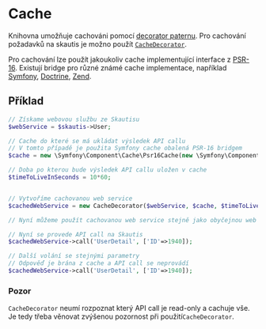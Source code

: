 # Cache

Knihovna umožňuje cachováni pomocí [decorator paternu](https://github.com/domnikl/DesignPatternsPHP/tree/master/Structural/Decorator). Pro cachování požadavků na skautis je možno použít [``CacheDecorator``](../../src/Wsdl/Decorator/Cache/CacheDecorator.php).

Pro cachování lze použít jakoukoliv cache implementující interface z [PSR-16](https://www.php-fig.org/psr/psr-16/). Existují bridge pro různé známé cache implementace, například [Symfony](https://symfony.com/doc/current/components/cache/psr6_psr16_adapters.html), [Doctrine](https://github.com/Roave/DoctrineSimpleCache), [Zend](https://docs.zendframework.com/zend-cache/psr16/).

## Příklad
```PHP
// Získame webovou službu ze Skautisu
$webService = $skautis->User;

// Cache do které se má ukládat výsledek API callu
// V tomto případě je použita Symfony cache obalená PSR-16 bridgem
$cache = new \Symfony\Component\Cache\Psr16Cache(new \Symfony\Component\Cache\Adapter\ArrayAdapter());

// Doba po kterou bude výsledek API callu uložen v cache
$timeToLiveInSeconds = 10*60; 


// Vytvoříme cachovanou web service
$cachedWebService = new CacheDecorator($webService, $cache, $timeToLiveInSeconds);

// Nyní můžeme použít cachovanou web service stejně jako obyčejnou web service

// Nyní se provede API call na Skautis
$cachedWebService->call('UserDetail', ['ID'=>1940]);

// Další volání se stejnými parametry
// Odpověď je brána z cache a API call se neprovádí
$cachedWebService->call('UserDetail', ['ID'=>1940]);
```

### Pozor
``CacheDecorator`` neumí rozpoznat který API call je read-only a cachuje vše. 
Je tedy třeba věnovat zvýšenou pozornost při použití``CacheDecorator``. 